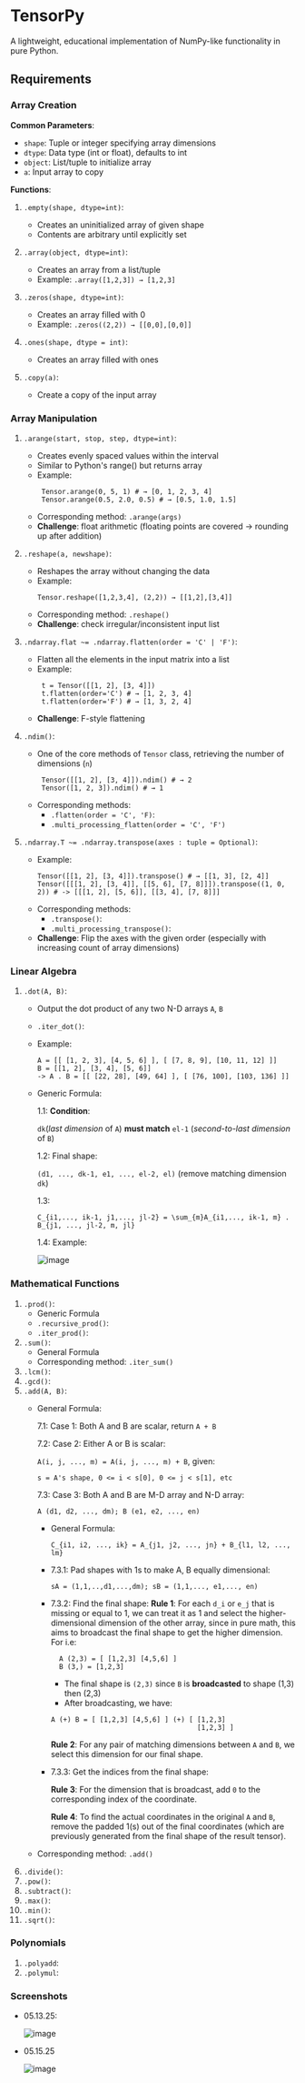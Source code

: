 # TensorPy
A lightweight, educational implementation of NumPy-like functionality in pure Python.

## Requirements

### Array Creation

**Common Parameters**:
- `shape`: Tuple or integer specifying array dimensions
- `dtype`: Data type (int or float), defaults to int
- `object`: List/tuple to initialize array
- `a`: Input array to copy

**Functions**:
1. `.empty(shape, dtype=int)`:
   - Creates an uninitialized array of given shape
   - Contents are arbitrary until explicitly set

2. `.array(object, dtype=int)`:
   - Creates an array from a list/tuple
   - Example: `.array([1,2,3]) → [1,2,3]`

3. `.zeros(shape, dtype=int)`:
   - Creates an array filled with 0
   - Example: `.zeros((2,2)) → [[0,0],[0,0]]`

4. `.ones(shape, dtype = int)`: 
    - Creates an array filled with ones

5. `.copy(a)`: 
    - Create a copy of the input array

### Array Manipulation

1. `.arange(start, stop, step, dtype=int)`:
   - Creates evenly spaced values within the interval
   - Similar to Python's range() but returns array
   - Example:
     ```
      Tensor.arange(0, 5, 1) # → [0, 1, 2, 3, 4]
      Tensor.arange(0.5, 2.0, 0.5) # → [0.5, 1.0, 1.5]
     ```
   - Corresponding method: `.arange(args)`
   - **Challenge**: float arithmetic (floating points are covered -> rounding up after addition)

2. `.reshape(a, newshape)`:
   - Reshapes the array without changing the data
   - Example:
     ```
     Tensor.reshape([1,2,3,4], (2,2)) → [[1,2],[3,4]]
     ```
   - Corresponding method: `.reshape()`
   - **Challenge**: check irregular/inconsistent input list

3. `.ndarray.flat ~= .ndarray.flatten(order = 'C' | 'F')`:
   - Flatten all the elements in the input matrix into a list
   - Example:
     ```
      t = Tensor([[1, 2], [3, 4]])
      t.flatten(order='C') # → [1, 2, 3, 4]
      t.flatten(order='F') # → [1, 3, 2, 4]
     ```
   - **Challenge**: F-style flattening
     
4. `.ndim()`:
   - One of the core methods of `Tensor` class, retrieving the number of dimensions (`n`)
     ```
      Tensor([[1, 2], [3, 4]]).ndim() # → 2
      Tensor([1, 2, 3]).ndim() # → 1
     ```
   - Corresponding methods:
     - `.flatten(order = 'C', 'F)`:
     - `.multi_processing_flatten(order = 'C', 'F')`
   
5. `.ndarray.T ~= .ndarray.transpose(axes : tuple = Optional)`:
   - Example:
     ```
     Tensor([[1, 2], [3, 4]]).transpose() # → [[1, 3], [2, 4]]
     Tensor([[[1, 2], [3, 4]], [[5, 6], [7, 8]]]).transpose((1, 0, 2)) # -> [[[1, 2], [5, 6]], [[3, 4], [7, 8]]]
     ```
   - Corresponding methods:
      - `.transpose()`:
      - `.multi_processing_transpose()`:
   - **Challenge**: Flip the axes with the given order (especially with increasing count of array dimensions)

### Linear Algebra
1. `.dot(A, B)`:
   - Output the dot product of any two N-D arrays `A`, `B`
   - `.iter_dot()`:
   - Example:
     ```
     A = [[ [1, 2, 3], [4, 5, 6] ], [ [7, 8, 9], [10, 11, 12] ]]
     B = [[1, 2], [3, 4], [5, 6]]
     -> A . B = [[ [22, 28], [49, 64] ], [ [76, 100], [103, 136] ]]
     ```
   - Generic Formula:
     
      1.1: **Condition**:
     
      `dk`(*last dimension* of `A`) **must match** `el-1` (*second-to-last dimension* of `B`)
     
      1.2: Final shape:
     
      `(d1, ..., dk-1, e1, ..., el-2, el)` (remove matching dimension `dk`)
     
      1.3:

      `C_{i1,..., ik-1, j1,..., jl-2} = \sum_{m}A_{i1,..., ik-1, m} . B_{j1, ..., jl-2, m, jl}`

     1.4: Example:

     ![image](https://github.com/user-attachments/assets/670081dd-3249-4806-9384-5d46f5c76962)

### Mathematical Functions
1. `.prod()`:
   - Generic Formula
   - `.recursive_prod()`:
   - `.iter_prod()`: 
3. `.sum()`:
   - General Formula
   - Corresponding method: `.iter_sum()`
5. `.lcm()`:
6. `.gcd()`:
7. `.add(A, B)`:
   - General Formula:
     
     7.1: Case 1: Both A and B are scalar, return `A + B`
     
     7.2: Case 2: Either A or B is scalar:
     
        `A(i, j, ..., m) = A(i, j, ..., m) + B`, given:
     
        `s = A's shape, 0 <= i < s[0], 0 <= j < s[1], etc`
     
     7.3: Case 3: Both A and B are M-D array and N-D array:
     
        `A (d1, d2, ..., dm); B (e1, e2, ..., en)`
   
        - General Formula:

          `C_{i1, i2, ..., ik} = A_{j1, j2, ..., jn} + B_{l1, l2, ..., lm}` 
          
        - 7.3.1: Pad shapes with 1s to make A, B equally dimensional:
     
          `sA = (1,1,..,d1,...,dm); sB = (1,1,..., e1,..., en)`
     
        - 7.3.2: Find the final shape: 
              **Rule 1**: For each `d_i` or `e_j` that is missing or equal to 1, we can treat it as 1 and select the higher-dimensional dimension of the other array, since in pure math, this aims to broadcast the final shape to get the higher dimension. For i.e:
          
             ```
               A (2,3) = [ [1,2,3] [4,5,6] ]
               B (3,) = [1,2,3]
             ```
             - The final shape is `(2,3)` since `B` is **broadcasted** to shape (1,3) then (2,3)
             - After broadcasting, we have:
             ```
             A (+) B = [ [1,2,3] [4,5,6] ] (+) [ [1,2,3]
                                                 [1,2,3] ]
             ```
             
             **Rule 2**: For any pair of matching dimensions between `A` and `B`, we select this dimension for our final shape.
      
        - 7.3.3: Get the indices from the final shape:
          
             **Rule 3**: For the dimension that is broadcast, add `0` to the corresponding index of the coordinate.
          
             **Rule 4**: To find the actual coordinates in the original `A` and `B`, remove the padded 1(s) out of the final coordinates (which are previously generated from the final shape of the result tensor).
          
   - Corresponding method: `.add()`
9. `.divide()`:
10. `.pow()`:
11. `.subtract()`:
12. `.max()`:
13. `.min()`:
14. `.sqrt()`:
    
### Polynomials
1. `.polyadd`:
2. `.polymul`:

### Screenshots

- 05.13.25:
  
  ![image](https://github.com/user-attachments/assets/f85c1555-d278-43bb-88b6-7e0b611d91ff)

- 05.15.25

  ![image](https://github.com/user-attachments/assets/ee1a3d25-11e6-407d-be97-5c98fc735c9d)

  


